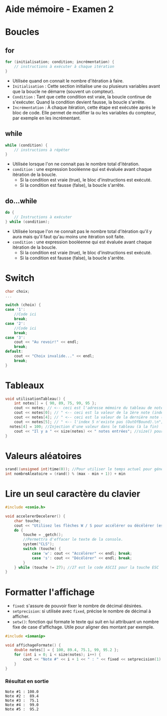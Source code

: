 
# Aide mémoire - Examen 2
<div style="page-break-after: always;"></div>

# Boucles
## for
```cpp
for (initialisation; condition; incrémentation) {
    // instructions à exécuter à chaque itération
}
```
- Utilisée quand on connait le nombre d'itération à faire.
- `Initialisation` : Cette section initialise une ou plusieurs variables avant que la boucle ne démarre (souvent un compteur).
- `Condition` : Tant que cette condition est vraie, la boucle continue de s'exécuter. Quand la condition devient fausse, la boucle s'arrête.
- `Incrémentation` : À chaque itération, cette étape est exécutée après le bloc de code. Elle permet de modifier la ou les variables du compteur, par exemple en les incrémentant.

## while

```cpp
while (condition) {
    // instructions à répéter
}
```
- Utilisée lorsque l'on ne connait pas le nombre total d'itération.
- `condition` : une expression booléenne qui est évaluée avant chaque itération de la boucle.
  - Si la condition est vraie (true), le bloc d'instructions est exécuté.
  - Si la condition est fausse (false), la boucle s'arrête.

## do...while

```cpp
do {
    // Instructions à exécuter
} while (condition);
```
- Utilisée lorsque l'on ne connait pas le nombre total d'itération qu'il y aura mais qu'il faut qu'au moins une itération soit faite.
- `condition` : une expression booléenne qui est évaluée avant chaque itération de la boucle.
  - Si la condition est vraie (true), le bloc d'instructions est exécuté.
  - Si la condition est fausse (false), la boucle s'arrête.

# Switch

```cpp
char choix;
...

switch (choix) {
case '1':
    //Code ici
    break;
case '2':
    //Code ici
    break;
case '3':
    cout << "Au revoir!" << endl;
    break;
default:
    cout << "Choix invalide..." << endl;
    break;
}

```
# Tableaux
```cpp
void utilisationTableau() {
	int notes[] = { 90, 89, 75, 99, 95 };
	cout << notes; // <-- ceci est l'adresse mémoire du tableau de notes.\n";
	cout << notes[0]; // " <-- ceci est la valeur de la 1ère note (index = 0).\n";
	cout << notes[4]; // " <-- ceci est la valeur de la dernière note (index = 4).\n";
	cout << notes[5]; // " <-- l'index 5 n'existe pas (OutOfBound).\n";
  notes[4] = 100; //Injection d'une valeur dans le tableau (à la fin)
	cout << "Il y a " << size(notes) << " notes entrées"; //size() pour connaître le nombre d'éléments dans le tableau
}
```


# Valeurs aléatoires
```cpp
srand((unsigned int)time(0)); //Pour utiliser le temps actuel pour générer le seed 
int nombreAleatoire = (rand() % (max - min + 1)) + min 
```

# Lire un seul caractère du clavier
```cpp
#include <conio.h>

void accelererDecelerer() {
	char touche;
	cout << "Utilisez les flèches W / S pour accélérer ou décélérer (esc pour quitter)." << endl;
	do {
		touche = _getch();
		//Permettra d'effacer le texte de la console.
		system("CLS");
		switch (touche) {
			case 'w': cout << "Accélérer" << endl; break;
			case 's': cout << "Décélérer" << endl; break;
		}
	} while (touche != 27); //27 est le code ASCII pour la touche ESC
}
```
# Formatter l'affichage
  - `fixed`: s'assure de pouvoir fixer le nombre de décimal désirées.
  - `setprecision`: si utilisée avec `fixed`, précise le nombre de décimal à afficher.
  - `setw()`: fonction qui formate le texte qui suit en lui attribuant un nombre fixe de case d'affichage.  Utile pour aligner des montant par exemple.
```cpp
#include <iomanip>

void affichageFormate() {
	double notes[] = { 100, 89.4, 75.1, 99, 95.2 };
	for (int i = 0; i < size(notes); i++) {
		cout << "Note #" << i + 1 << " : " << fixed << setprecision(1) << setw(5) << notes[i] << endl;
	}
}
```
### Résultat en sortie
```plaintext
Note #1 : 100.0
Note #2 :  89.4
Note #3 :  75.1
Note #4 :  99.0
Note #5 :  95.2
```

